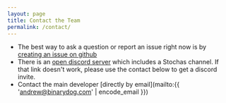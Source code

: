 ```yaml
---
layout: page
title: Contact the Team
permalink: /contact/
---
```

* The best way to ask a question or report an issue right now is by [creating an issue on github](https://github.com/surge-synthesizer/stochas/issues)
* There is an [open discord server](https://discord.gg/aFQDdMV) which includes a Stochas channel. If that link doesn't
  work, please use the contact below to get a discord invite.
* Contact the main developer [directly by email](mailto:{{ 'andrew@binarydog.com' | encode_email }})